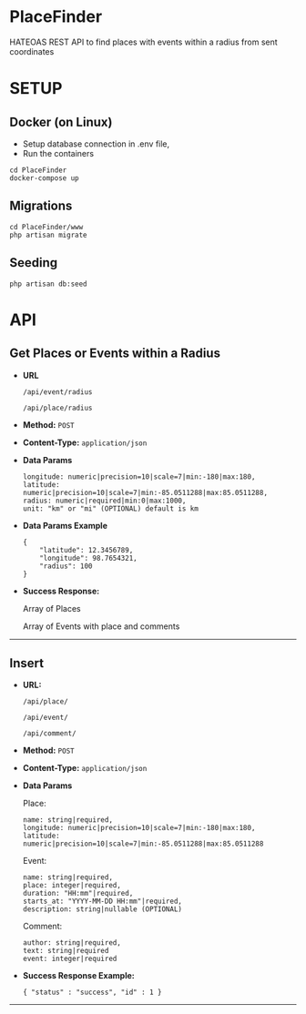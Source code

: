 # **PlaceFinder**
HATEOAS REST API to find places with events within a radius from sent coordinates

# SETUP

## **Docker (on Linux)**
* Setup database connection in .env file,
* Run the containers
```
cd PlaceFinder
docker-compose up
```

## **Migrations**
```
cd PlaceFinder/www
php artisan migrate
```

## **Seeding**
```
php artisan db:seed
```

# API
## **Get Places or Events within a Radius**

* **URL**

    `/api/event/radius`

    `/api/place/radius`


* **Method:**
    `POST`

* **Content-Type:** 
`application/json`

* **Data Params**

    ```
    longitude: numeric|precision=10|scale=7|min:-180|max:180,
    latitude: numeric|precision=10|scale=7|min:-85.0511288|max:85.0511288,
    radius: numeric|required|min:0|max:1000,
    unit: "km" or "mi" (OPTIONAL) default is km
    ```
* **Data Params Example**

    ```
    {
        "latitude": 12.3456789,
        "longitude": 98.7654321,
        "radius": 100
    }
    ```

* **Success Response:**

    Array of Places

    Array of Events with place and comments
----

## **Insert**

* **URL:**

    `/api/place/`

    `/api/event/`

    `/api/comment/`

* **Method:**
    `POST`

* **Content-Type:** 
    `application/json`

* **Data Params**

    Place:
    ```
    name: string|required,
    longitude: numeric|precision=10|scale=7|min:-180|max:180,
    latitude: numeric|precision=10|scale=7|min:-85.0511288|max:85.0511288
    ```

    Event:
    ```
    name: string|required,
    place: integer|required,
    duration: "HH:mm"|required,
    starts_at: "YYYY-MM-DD HH:mm"|required,
    description: string|nullable (OPTIONAL)
    ```

    Comment:
    ```
    author: string|required,
    text: string|required
    event: integer|required
    ```

* **Success Response Example:**

    `{ "status" : "success", "id" : 1 }`
----